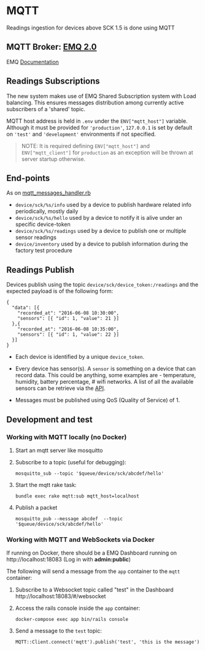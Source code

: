 # MQTT

Readings ingestion for devices above SCK 1.5 is done using MQTT

## MQTT Broker: [EMQ 2.0](http://emqtt.io)

EMQ [Documentation](http://emqttd-docs.readthedocs.io/en/latest/index.html)

## Readings Subscriptions

The new system makes use of EMQ Shared Subscription system with Load balancing. This ensures messages distribution among currently active subscribers of a 'shared' topic.

MQTT host address is held in `.env` under the `ENV["mqtt_host"]` variable. Although it must be provided for `'production'`, `127.0.0.1` is set by default on `'test'` and `'development'` environments if not specified.

> NOTE: It is required defining `ENV["mqtt_host"]` and `ENV["mqtt_client"]` for `production` as an exception will be thrown at server startup otherwise. 

## End-points

As on [mqtt_messages_handler.rb](https://github.com/fablabbcn/smartcitizen-api/blob/master/app/lib/mqtt_messages_handler.rb)

* `device/sck/%s/info` used by a device to publish hardware related info periodically, mostly daily
* `device/sck/%s/hello` used by a device to notify it is alive under an specific device-token
* `device/sck/%s/readings` used by a device to publish one or multiple sensor readings
* `device/inventory` used by a device to publish information during the factory test procedure


## Readings Publish

Devices publish using the topic `device/sck/device_token:/readings` and the expected payload is of the following form:

```
{
  "data": [{
    "recorded_at": "2016-06-08 10:30:00",
    "sensors": [{ "id": 1, "value": 21 }]
  },{
    "recorded_at": "2016-06-08 10:35:00",
    "sensors": [{ "id": 1, "value": 22 }]
  }]
}
```

* Each device is identified by a unique `device_token`.

* Every device has sensor(s). A `sensor` is something on a device that can record data. This could be anything, some examples are - temperature, humidity, battery percentage, # wifi networks. A list of all the available sensors can be retrieve via the [API](http://developer.smartcitizen.me/#sensors).

* Messages must be published using QoS (Quality of Service) of 1.

## Development and test 

### Working with MQTT locally (no Docker)

1. Start an mqtt server like mosquitto

2. Subscribe to a topic (useful for debugging):

   `mosquitto_sub --topic '$queue/device/sck/abcdef/hello'`

3. Start the mqtt rake task:

   `bundle exec rake mqtt:sub mqtt_host=localhost`

4. Publish a packet

   `mosquitto_pub --message abcdef  --topic '$queue/device/sck/abcdef/hello'`

### Working with MQTT and WebSockets via Docker

If running on Docker, there should be a EMQ Dashboard running on http://localhost:18083 (Log in with **admin:public**)

The following will send a message from the `app` container to the `mqtt` container:

1. Subscribe to a Websocket topic called "test" in the Dashboard http://localhost:18083/#/websocket

2. Access the rails console inside the `app` container:

   `docker-compose exec app bin/rails console`

3. Send a message to the `test` topic:

   `MQTT::Client.connect('mqtt').publish('test', 'this is the message')`